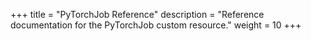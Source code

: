 +++
title = "PyTorchJob Reference"
description = "Reference documentation for the PyTorchJob custom resource."
weight = 10
+++
